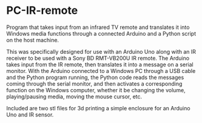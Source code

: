 # PC-IR-remote
Program that takes input from an infrared TV remote and translates it into Windows media functions through a connected Arduino and a Python script on the host machine.


This was specifically designed for use with an Arduino Uno along with an IR receiver to be used with a Sony BD RMT-VB200U IR remote. 
The Arduino takes input from the IR remote, then translates it into a message on a serial monitor. With the Arduino connected to a Windows PC through a USB cable and the Python program running, the Python code reads the messages coming through the serial monitor, and then activates a corresponding function 
on the Windows computer, whether it be changing the volume, playing/pausing media, moving the mouse cursor, etc. 

Included are two stl files for 3d printing a simple enclosure for an Arduino Uno and IR sensor.

